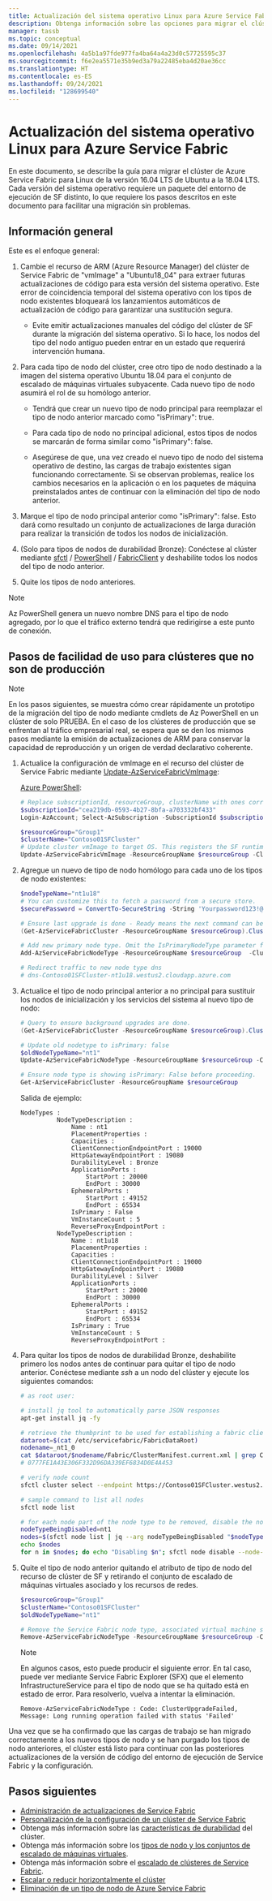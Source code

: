 ```yaml
---
title: Actualización del sistema operativo Linux para Azure Service Fabric
description: Obtenga información sobre las opciones para migrar el clúster de Azure Service Fabric a otro sistema operativo Linux.
manager: tassb
ms.topic: conceptual
ms.date: 09/14/2021
ms.openlocfilehash: 4a5b1a97fde977fa4ba64a4a23d0c57725595c37
ms.sourcegitcommit: f6e2ea5571e35b9ed3a79a22485eba4d20ae36cc
ms.translationtype: HT
ms.contentlocale: es-ES
ms.lasthandoff: 09/24/2021
ms.locfileid: "128699540"
---
```

# <a name="upgrading-linux-os-for-azure-service-fabric"></a>Actualización del sistema operativo Linux para Azure Service Fabric

En este documento, se describe la guía para migrar el clúster de Azure Service Fabric para Linux de la versión 16.04 LTS de Ubuntu a la 18.04 LTS. Cada versión del sistema operativo requiere un paquete del entorno de ejecución de SF distinto, lo que requiere los pasos descritos en este documento para facilitar una migración sin problemas.

## <a name="overview"></a>Información general

Este es el enfoque general:

1. Cambie el recurso de ARM (Azure Resource Manager) del clúster de Service Fabric de "vmImage" a "Ubuntu18_04" para extraer futuras actualizaciones de código para esta versión del sistema operativo. Este error de coincidencia temporal del sistema operativo con los tipos de nodo existentes bloqueará los lanzamientos automáticos de actualización de código para garantizar una sustitución segura.

    * Evite emitir actualizaciones manuales del código del clúster de SF durante la migración del sistema operativo. Si lo hace, los nodos del tipo del nodo antiguo pueden entrar en un estado que requerirá intervención humana.

2. Para cada tipo de nodo del clúster, cree otro tipo de nodo destinado a la imagen del sistema operativo Ubuntu 18.04 para el conjunto de escalado de máquinas virtuales subyacente. Cada nuevo tipo de nodo asumirá el rol de su homólogo anterior.

    * Tendrá que crear un nuevo tipo de nodo principal para reemplazar el tipo de nodo anterior marcado como "isPrimary": true.
    
    * Para cada tipo de nodo no principal adicional, estos tipos de nodos se marcarán de forma similar como "isPrimary": false.

    * Asegúrese de que, una vez creado el nuevo tipo de nodo del sistema operativo de destino, las cargas de trabajo existentes sigan funcionando correctamente. Si se observan problemas, realice los cambios necesarios en la aplicación o en los paquetes de máquina preinstalados antes de continuar con la eliminación del tipo de nodo anterior.
3. Marque el tipo de nodo principal anterior como "isPrimary": false. Esto dará como resultado un conjunto de actualizaciones de larga duración para realizar la transición de todos los nodos de inicialización.
4. (Solo para tipos de nodos de durabilidad Bronze): Conéctese al clúster mediante [sfctl](https://docs.microsoft.com/azure/service-fabric/service-fabric-sfctl) / [PowerShell](https://docs.microsoft.com/powershell/module/ServiceFabric/?view=azureservicefabricps) / [FabricClient](https://docs.microsoft.com/dotnet/api/system.fabric.fabricclient?view=azure-dotnet) y deshabilite todos los nodos del tipo de nodo anterior.
5. Quite los tipos de nodo anteriores.

> [!NOTE]
> Az PowerShell genera un nuevo nombre DNS para el tipo de nodo agregado, por lo que el tráfico externo tendrá que redirigirse a este punto de conexión.


## <a name="ease-of-use-steps-for-non-production-clusters"></a>Pasos de facilidad de uso para clústeres que no son de producción

> [!NOTE]
> En los pasos siguientes, se muestra cómo crear rápidamente un prototipo de la migración del tipo de nodo mediante cmdlets de Az PowerShell en un clúster de solo PRUEBA. En el caso de los clústeres de producción que se enfrentan al tráfico empresarial real, se espera que se den los mismos pasos mediante la emisión de actualizaciones de ARM para conservar la capacidad de reproducción y un origen de verdad declarativo coherente.

1. Actualice la configuración de vmImage en el recurso del clúster de Service Fabric mediante [Update-AzServiceFabricVmImage](https://docs.microsoft.com/powershell/module/az.servicefabric/update-azservicefabricvmimage):

    [Azure PowerShell](https://docs.microsoft.com/powershell/azure/install-az-ps):
    ```powershell
    # Replace subscriptionId, resourceGroup, clusterName with ones corresponding to your cluster.
    $subscriptionId="cea219db-0593-4b27-8bfa-a703332bf433"
    Login-AzAccount; Select-AzSubscription -SubscriptionId $subscriptionId

    $resourceGroup="Group1"
    $clusterName="Contoso01SFCluster"
    # Update cluster vmImage to target OS. This registers the SF runtime package type that is supplied for upgrades.
    Update-AzServiceFabricVmImage -ResourceGroupName $resourceGroup -ClusterName $clusterName -VmImage Ubuntu18_04
    ```

2. Agregue un nuevo de tipo de nodo homólogo para cada uno de los tipos de nodo existentes:

    ```powershell
    $nodeTypeName="nt1u18"
    # You can customize this to fetch a password from a secure store.
    $securePassword = ConvertTo-SecureString -String 'Yourpassword123!@#' -AsPlainText -Force

    # Ensure last upgrade is done - Ready means the next command can be issued.
    (Get-AzServiceFabricCluster -ResourceGroupName $resourceGroup).ClusterState

    # Add new primary node type. Omit the IsPrimaryNodeType parameter for non-primary node types.
    Add-AzServiceFabricNodeType -ResourceGroupName $resourceGroup  -ClusterName $clusterName -NodeType $nodeTypeName -Capacity 5 -VmUserName testuser -VmPassword $securePassword -DurabilityLevel Silver -Verbose -VMImageSku 18.04-LTS -IsPrimaryNodeType $true

    # Redirect traffic to new node type dns
    # dns-Contoso01SFCluster-nt1u18.westus2.cloudapp.azure.com
    ```

3. Actualice el tipo de nodo principal anterior a no principal para sustituir los nodos de inicialización y los servicios del sistema al nuevo tipo de nodo:

    ```powershell
    # Query to ensure background upgrades are done.
    (Get-AzServiceFabricCluster -ResourceGroupName $resourceGroup).ClusterState

    # Update old nodetype to isPrimary: false
    $oldNodeTypeName="nt1"
    Update-AzServiceFabricNodeType -ResourceGroupName $resourceGroup -ClusterName $clusterName -IsPrimaryNodeType $false -NodeType $oldNodeTypeName -Verbose

    # Ensure node type is showing isPrimary: False before proceeding.
    Get-AzServiceFabricCluster -ResourceGroupName $resourceGroup
    ```

    Salida de ejemplo:
    ```
    NodeTypes :
              NodeTypeDescription :
                  Name : nt1
                  PlacementProperties :
                  Capacities :
                  ClientConnectionEndpointPort : 19000
                  HttpGatewayEndpointPort : 19080
                  DurabilityLevel : Bronze
                  ApplicationPorts :
                      StartPort : 20000
                      EndPort : 30000
                  EphemeralPorts :
                      StartPort : 49152
                      EndPort : 65534
                  IsPrimary : False
                  VmInstanceCount : 5
                  ReverseProxyEndpointPort :
              NodeTypeDescription :
                  Name : nt1u18
                  PlacementProperties :
                  Capacities :
                  ClientConnectionEndpointPort : 19000
                  HttpGatewayEndpointPort : 19080
                  DurabilityLevel : Silver
                  ApplicationPorts :
                      StartPort : 20000
                      EndPort : 30000
                  EphemeralPorts :
                      StartPort : 49152
                      EndPort : 65534
                  IsPrimary : True
                  VmInstanceCount : 5
                  ReverseProxyEndpointPort :
    ```

4. Para quitar los tipos de nodos de durabilidad Bronze, deshabilite primero los nodos antes de continuar para quitar el tipo de nodo anterior. Conéctese mediante *ssh* a un nodo del clúster y ejecute los siguientes comandos:

    ```bash
    # as root user:

    # install jq tool to automatically parse JSON responses
    apt-get install jq -fy

    # retrieve the thumbprint to be used for establishing a fabric client
    dataroot=$(cat /etc/servicefabric/FabricDataRoot)
    nodename=_nt1_0
    cat $dataroot/$nodename/Fabric/ClusterManifest.current.xml | grep ClientCertThumbprints
    # 0777FE1A43E306F332D96DA339EF6834D0E4A453

    # verify node count
    sfctl cluster select --endpoint https://Contoso01SFCluster.westus2.cloudapp.azure.com:19080 --pem /var/lib/waagent/0777FE1A43E306F332D96DA339EF6834D0E4A453.pem --no-verify

    # sample command to list all nodes
    sfctl node list

    # for each node part of the node type to be removed, disable the node:
    nodeTypeBeingDisabled=nt1
    nodes=$(sfctl node list | jq --arg nodeTypeBeingDisabled "$nodeTypeBeingDisabled" '.items[] | select(.type==$nodeTypeBeingDisabled) | .name' | sed s/\"//g)
    echo $nodes
    for n in $nodes; do echo "Disabling $n"; sfctl node disable --node-name $n --deactivation-intent RemoveNode --timeout 300; done
    ```

5. Quite el tipo de nodo anterior quitando el atributo de tipo de nodo del recurso de clúster de SF y retirando el conjunto de escalado de máquinas virtuales asociado y los recursos de redes.

    ```powershell
    $resourceGroup="Group1"
    $clusterName="Contoso01SFCluster"
    $oldNodeTypeName="nt1"

    # Remove the Service Fabric node type, associated virtual machine scale set resource, and any trailing networking resources that are no longer used. 
    Remove-AzServiceFabricNodeType -ResourceGroupName $resourceGroup -ClusterName $clusterName -NodeType $oldNodeTypeName
    ```

    > [!NOTE]
    > En algunos casos, esto puede producir el siguiente error. En tal caso, puede ver mediante Service Fabric Explorer (SFX) que el elemento InfrastructureService para el tipo de nodo que se ha quitado está en estado de error. Para resolverlo, vuelva a intentar la eliminación.
    ```
    Remove-AzServiceFabricNodeType : Code: ClusterUpgradeFailed, Message: Long running operation failed with status 'Failed'
    ```

Una vez que se ha confirmado que las cargas de trabajo se han migrado correctamente a los nuevos tipos de nodo y se han purgado los tipos de nodo anteriores, el clúster está listo para continuar con las posteriores actualizaciones de la versión de código del entorno de ejecución de Service Fabric y la configuración.

## <a name="next-steps"></a>Pasos siguientes

* [Administración de actualizaciones de Service Fabric](service-fabric-cluster-upgrade-version-azure.md)
* [Personalización de la configuración de un clúster de Service Fabric](service-fabric-cluster-fabric-settings.md)
* Obtenga más información sobre las [características de durabilidad](./service-fabric-cluster-capacity.md#durability-characteristics-of-the-cluster) del clúster.
* Obtenga más información sobre los [tipos de nodo y los conjuntos de escalado de máquinas virtuales](service-fabric-cluster-nodetypes.md).
* Obtenga más información sobre el [escalado de clústeres de Service Fabric](service-fabric-cluster-scaling.md).
* [Escalar o reducir horizontalmente el clúster](service-fabric-cluster-scale-in-out.md)
* [Eliminación de un tipo de nodo de Azure Service Fabric](service-fabric-how-to-remove-node-type.md)

